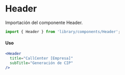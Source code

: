 # Header

Importación del componente Header.

```js
import { Header } from 'library/components/Header';
```

<!-- STORY -->

#### Uso

```jsx
<Header
  title="CallCenter [Empresa]"
  subTitle="Generación de CIP"
/>
```
